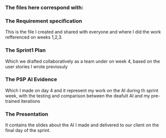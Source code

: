 ### The files here correspond with: 

### The Requirement specification 
 This is the file I created and shared with everyone and where I did the work refferenced on weeks 1,2,3.
### The Sprint1 Plan 
Which we drafted collaboratively as a team under on week 4, based on the user stories I wrote previosuly
 
### The PSP AI Evidence 
Which I made on day 4 and it represent my work on the AI during th sprint week, with the testing and comparison between the deafult AI and my pre-trained iterations

### The Presentation 
It contains the slides about the AI I made and delivered to our client on the final day of the sprint.
